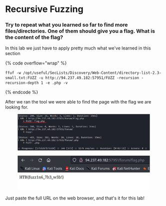# Recursive Fuzzing

### Try to repeat what you learned so far to find more files/directories. One of them should give you a flag. What is the content of the flag?

In this lab we just have to apply pretty much what we've learned in this section

{% code overflow="wrap" %}
```shell
ffuf -w /opt/useful/SecLists/Discovery/Web-Content/directory-list-2.3-small.txt:FUZZ -u http://94.237.49.182:57951/FUZZ -recursion -recursion-depth 1 -e .php -v
```
{% endcode %}

After we ran the tool we were able to find the page with the flag we are looking for.

<figure><img src="../../../.gitbook/assets/image (1) (1) (1) (1) (1) (1) (1) (1) (1) (1) (1) (1) (1) (1) (1) (1) (1) (1) (1) (1) (1) (1) (1) (1) (1) (1) (1) (1) (1) (1) (1) (1) (1) (1) (1) (1) (1) (1) (1).png" alt=""><figcaption></figcaption></figure>

<figure><img src="../../../.gitbook/assets/image (1) (1) (1) (1) (1) (1) (1) (1) (1) (1) (1) (1) (1) (1) (1) (1) (1) (1) (1) (1) (1) (1) (1) (1) (1) (1) (1) (1) (1) (1) (1) (1) (1) (1) (1) (1) (1) (1) (1) (1).png" alt=""><figcaption></figcaption></figure>

Just paste the full URL on the web browser, and that's it for this lab!
